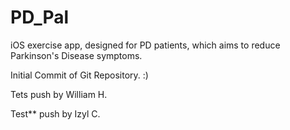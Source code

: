 # PD_Pal

iOS exercise app, designed for PD patients, which aims to reduce Parkinson's Disease symptoms.

Initial Commit of Git Repository.
:)

Tets push by William H.

Test** push by Izyl C. 
